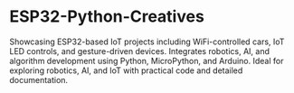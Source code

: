 # ESP32-Python-Creatives
Showcasing ESP32-based IoT projects including WiFi-controlled cars, IoT LED controls, and gesture-driven devices. Integrates robotics, AI, and algorithm development using Python, MicroPython, and Arduino. Ideal for exploring robotics, AI, and IoT with practical code and detailed documentation.
